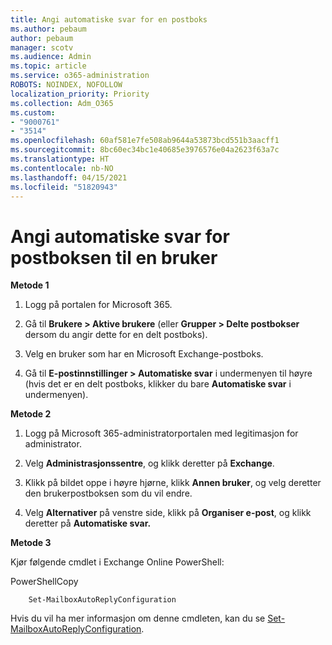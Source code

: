 ```yaml
---
title: Angi automatiske svar for en postboks
ms.author: pebaum
author: pebaum
manager: scotv
ms.audience: Admin
ms.topic: article
ms.service: o365-administration
ROBOTS: NOINDEX, NOFOLLOW
localization_priority: Priority
ms.collection: Adm_O365
ms.custom:
- "9000761"
- "3514"
ms.openlocfilehash: 60af581e7fe508ab9644a53873bcd551b3aacff1
ms.sourcegitcommit: 8bc60ec34bc1e40685e3976576e04a2623f63a7c
ms.translationtype: HT
ms.contentlocale: nb-NO
ms.lasthandoff: 04/15/2021
ms.locfileid: "51820943"
---
```

# <a name="set-auto-replies-for-a-users-mailbox"></a>Angi automatiske svar for postboksen til en bruker

**Metode 1**

1. Logg på portalen for Microsoft 365.

2. Gå til **Brukere > Aktive brukere** (eller **Grupper > Delte postbokser** dersom du angir dette for en delt postboks).

3. Velg en bruker som har en Microsoft Exchange-postboks.

4. Gå til **E-postinnstillinger > Automatiske svar** i undermenyen til høyre (hvis det er en delt postboks, klikker du bare **Automatiske svar** i undermenyen).

**Metode 2**

1. Logg på Microsoft 365-administratorportalen med legitimasjon for administrator. 

2. Velg **Administrasjonssentre**, og klikk deretter på **Exchange**.

3. Klikk på bildet oppe i høyre hjørne, klikk **Annen bruker**, og velg deretter den brukerpostboksen som du vil endre.

4. Velg **Alternativer** på venstre side, klikk på **Organiser e-post**, og klikk deretter på **Automatiske svar.**

**Metode 3**

Kjør følgende cmdlet i Exchange Online PowerShell:

PowerShellCopy

```
    Set-MailboxAutoReplyConfiguration
```

Hvis du vil ha mer informasjon om denne cmdleten, kan du se [Set-MailboxAutoReplyConfiguration](https://docs.microsoft.com/powershell/module/exchange/mailboxes/set-mailboxautoreplyconfiguration).
